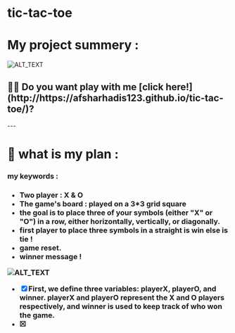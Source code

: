 # tic-tac-toe

 <h1>  My project summery : </h1>

 ![ALT_TEXT](https://www.google.com/url?sa=i&url=https%3A%2F%2Fwww.gamesver.com%2Fdisadvantages-downsides-of-tic-tac-toe-predictability-solved-game%2F&psig=AOvVaw1HtrcdsltYFdo4zgO1yfOG&ust=1682249537052000&source=images&cd=vfe&ved=0CBAQjRxqFwoTCKCFr4Kyvf4CFQAAAAAdAAAAABAE)
  
<h2> 🙋‍♀️ Do you want play with me [click here!](http://https://afsharhadis123.github.io/tic-tac-toe/)? </h2>
---

<h1> 📝 what is my plan : </h1> 

<h3> my keywords :<h3>

- Two player : X & O
- The game's board : played on a 3*3 grid square
- the goal is to place three of your symbols (either "X" or "O") in a row, either horizontally, vertically, or diagonally.
-  first player to place three symbols in a straight is win else is tie !
- game reset.
- winner message !

![ALT_TEXT](https://www.google.com/url?sa=i&url=https%3A%2F%2Fwww.shiksha.com%2Fonline-courses%2Fwhat-is-project-manager-dg495&psig=AOvVaw1Sa5HUgjvulwaZ9BQYfGBP&ust=1682250795988000&source=images&cd=vfe&ved=0CBAQjRxqFwoTCOikvtq2vf4CFQAAAAAdAAAAABAs)



 - [X] First, we define three variables: playerX, playerO, and winner. playerX and playerO represent the X and O players respectively, and winner is used to keep track of who won the game.
 - [X] 





